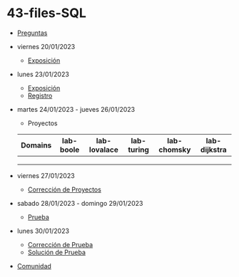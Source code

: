 # 43-files-SQL

- [Preguntas](https://escuela.it/master-programacion-diseno-software)
- viernes 20/01/2023
  - [Exposición](https://escuela.it/master-programacion-diseno-software)
- lunes 23/01/2023
  - [Exposición](https://escuela.it/master-programacion-diseno-software)
  - [Registro](https://forms.gle/pA2QvsW32P4KtTD77)
- martes 24/01/2023 - jueves 26/01/2023
  - Proyectos
  
  |Domains|lab-boole|lab-lovalace|lab-turing|lab-chomsky|lab-dijkstra|
  |-------|---------|------------|----------|-----------|--------------|
  |       |         |            |          |           |              |
  |       |         |            |          |           |              |
  |       |         |            |          |           |              |
- viernes 27/01/2023
  - [Corrección de Proyectos](https://escuela.it/master-programacion-diseno-software)
- sabado 28/01/2023 - domingo 29/01/2023
  - [Prueba](https://forms.gle/hB9UJoN2PYiexctH8)
- lunes 30/01/2023
  - [Corrección de Prueba](https://escuela.it/master-programacion-diseno-software)
  - [Solución de Prueba](https://docs.google.com/spreadsheets/d/1Uwtqa5VdD5wK2X7eLgkS6_th16aPnsW8pa5Ft2TyLPo/edit#gid=0)
- [Comunidad](https://app.slack.com/client/T02S3KYD464/C02TPT80PQE)